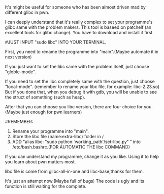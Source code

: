 It's might be useful for someone who has been almost driven mad by different glibc in pwn.

I can deeply understand that it's really complex to set your programme's glibc same with the problem makers.
This tool is baseed on patchelf (an excellent tools for glibc change).
You have to download and install it first.

#JUST INPUT "sudo libc" INTO YOUR TERMINAL.

First, you need to rename the programme into "main".(Maybe automate it in next version)

If you just want to set the libc same with the problem itself, just choose "globle-mode".

If you need to set the libc completely same with the question, just choose "local-mode".
(remember to rename your libc file, for example: libc-2.23.so)
But if you done that, when you debug it with gdb, you will be unable to see the struct of something (such as heap).

After that you can choose you libc version, there are four choice for you.(Maybe just enough for pwn learners)

#REMEMBER:
  1. Rename your programme into "main".
  2. Store the libc file (name:extra-libc) folder in /
  3. ADD "alias libc: "sudo python 'working_path'/set-libc.py" " into /etc/bash.bashrc.(FOR AUTOMATIC THE libc COMMAND) 
  
If you can understand my programme, change it as you like.
Using it to help you learn about pwn matters most.

libc file is come from glibc-all-in-one and libc-base,thanks for them.

It's just an attempt now.(Maybe full of bugs)
The code is ugly and its function is still waiting for the complete.
